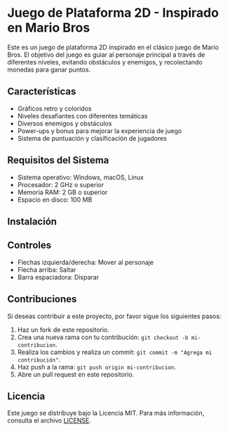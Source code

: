 # Juego de Plataforma 2D - Inspirado en Mario Bros

Este es un juego de plataforma 2D inspirado en el clásico juego de Mario Bros. El objetivo del juego es guiar al personaje principal a través de diferentes niveles, evitando obstáculos y enemigos, y recolectando monedas para ganar puntos.

## Características

- Gráficos retro y coloridos
- Niveles desafiantes con diferentes temáticas
- Diversos enemigos y obstáculos
- Power-ups y bonus para mejorar la experiencia de juego
- Sistema de puntuación y clasificación de jugadores

## Requisitos del Sistema

- Sistema operativo: Windows, macOS, Linux
- Procesador: 2 GHz o superior
- Memoria RAM: 2 GB o superior
- Espacio en disco: 100 MB

## Instalación

## Controles

- Flechas izquierda/derecha: Mover al personaje
- Flecha arriba: Saltar
- Barra espaciadora: Disparar

## Contribuciones

Si deseas contribuir a este proyecto, por favor sigue los siguientes pasos:

1. Haz un fork de este repositorio.
2. Crea una nueva rama con tu contribución: `git checkout -b mi-contribucion`.
3. Realiza los cambios y realiza un commit: `git commit -m "Agrega mi contribución"`.
4. Haz push a la rama: `git push origin mi-contribucion`.
5. Abre un pull request en este repositorio.

## Licencia

Este juego se distribuye bajo la Licencia MIT. Para más información, consulta el archivo [LICENSE](LICENSE).